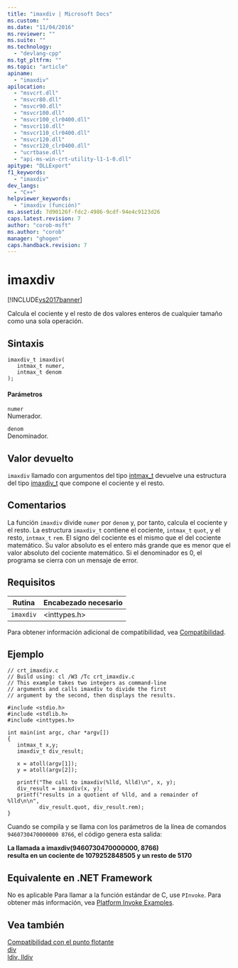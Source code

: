 ```yaml
---
title: "imaxdiv | Microsoft Docs"
ms.custom: ""
ms.date: "11/04/2016"
ms.reviewer: ""
ms.suite: ""
ms.technology: 
  - "devlang-cpp"
ms.tgt_pltfrm: ""
ms.topic: "article"
apiname: 
  - "imaxdiv"
apilocation: 
  - "msvcrt.dll"
  - "msvcr80.dll"
  - "msvcr90.dll"
  - "msvcr100.dll"
  - "msvcr100_clr0400.dll"
  - "msvcr110.dll"
  - "msvcr110_clr0400.dll"
  - "msvcr120.dll"
  - "msvcr120_clr0400.dll"
  - "ucrtbase.dll"
  - "api-ms-win-crt-utility-l1-1-0.dll"
apitype: "DLLExport"
f1_keywords: 
  - "imaxdiv"
dev_langs: 
  - "C++"
helpviewer_keywords: 
  - "imaxdiv (función)"
ms.assetid: 7d90126f-fdc2-4986-9cdf-94e4c9123d26
caps.latest.revision: 7
author: "corob-msft"
ms.author: "corob"
manager: "ghogen"
caps.handback.revision: 7
---
```

# imaxdiv
[!INCLUDE[vs2017banner](../../assembler/inline/includes/vs2017banner.md)]

Calcula el cociente y el resto de dos valores enteros de cualquier tamaño como una sola operación.  
  
## Sintaxis  
  
```  
imaxdiv_t imaxdiv(   
   intmax_t numer,  
   intmax_t denom   
);   
```  
  
#### Parámetros  
 `numer`  
 Numerador.  
  
 `denom`  
 Denominador.  
  
## Valor devuelto  
 `imaxdiv` llamado con argumentos del tipo [intmax\_t](../../c-runtime-library/standard-types.md) devuelve una estructura del tipo [imaxdiv\_t](../../c-runtime-library/standard-types.md) que compone el cociente y el resto.  
  
## Comentarios  
 La función `imaxdiv` divide `numer` por `denom` y, por tanto, calcula el cociente y el resto.  La estructura `imaxdiv_t` contiene el cociente, `intmax_t` `quot`, y el resto, `intmax_t` `rem`.  El signo del cociente es el mismo que el del cociente matemático.  Su valor absoluto es el entero más grande que es menor que el valor absoluto del cociente matemático.  Si el denominador es 0, el programa se cierra con un mensaje de error.  
  
## Requisitos  
  
|Rutina|Encabezado necesario|  
|------------|--------------------------|  
|`imaxdiv`|\<inttypes.h\>|  
  
 Para obtener información adicional de compatibilidad, vea [Compatibilidad](../../c-runtime-library/compatibility.md).  
  
## Ejemplo  
  
```  
// crt_imaxdiv.c  
// Build using: cl /W3 /Tc crt_imaxdiv.c  
// This example takes two integers as command-line  
// arguments and calls imaxdiv to divide the first   
// argument by the second, then displays the results.  
  
#include <stdio.h>  
#include <stdlib.h>  
#include <inttypes.h>  
  
int main(int argc, char *argv[])  
{  
   intmax_t x,y;  
   imaxdiv_t div_result;  
  
   x = atoll(argv[1]);  
   y = atoll(argv[2]);  
  
   printf("The call to imaxdiv(%lld, %lld)\n", x, y);  
   div_result = imaxdiv(x, y);  
   printf("results in a quotient of %lld, and a remainder of %lld\n\n",  
          div_result.quot, div_result.rem);  
}  
```  
  
 Cuando se compila y se llama con los parámetros de la línea de comandos `9460730470000000 8766`, el código genera esta salida:  
  
  **La llamada a imaxdiv\(9460730470000000, 8766\)**  
**resulta en un cociente de 1079252848505 y un resto de 5170**   
## Equivalente en .NET Framework  
 No es aplicable Para llamar a la función estándar de C, use `PInvoke`. Para obtener más información, vea [Platform Invoke Examples](../Topic/Platform%20Invoke%20Examples.md).  
  
## Vea también  
 [Compatibilidad con el punto flotante](../../c-runtime-library/floating-point-support.md)   
 [div](../../c-runtime-library/reference/div.md)   
 [ldiv, lldiv](../../c-runtime-library/reference/ldiv-lldiv.md)
